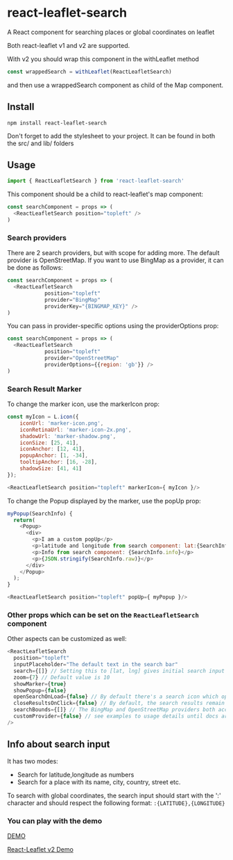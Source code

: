 # react-leaflet-search
A React component for searching places or global coordinates on leaflet

Both react-leaflet v1 and v2 are supported.

With v2 you should wrap this component in the withLeaflet method
```javascript
const wrappedSearch = withLeaflet(ReactLeafletSearch)
```
and then use a wrappedSearch component as child of the Map component.


## Install

```npm
npm install react-leaflet-search
```

Don't forget to add the stylesheet to your project. It can be found in both the src/ and lib/ folders


## Usage
```javascript
import { ReactLeafletSearch } from 'react-leaflet-search'
```

This component should be a child to react-leaflet's map component:
```javascript
const searchComponent = props => (
  <ReactLeafletSearch position="topleft" />
)
```

### Search providers

There are 2 search providers, but with scope for adding more.  The default provider is OpenStreetMap. If you want to use BingMap as a provider, it can be done as follows:
```javascript
const searchComponent = props => (
  <ReactLeafletSearch
            position="topleft"
            provider="BingMap"
            providerKey="{BINGMAP_KEY}" />
)
```

You can pass in provider-specific options using the providerOptions prop:
```javascript
const searchComponent = props => (
  <ReactLeafletSearch
            position="topleft"
            provider="OpenStreetMap"
            providerOptions={{region: 'gb'}} />
)
```

### Search Result Marker

To change the marker icon, use the markerIcon prop:
```javascript
const myIcon = L.icon({
    iconUrl: 'marker-icon.png',
    iconRetinaUrl: 'marker-icon-2x.png',
    shadowUrl: 'marker-shadow.png',
    iconSize: [25, 41],
    iconAnchor: [12, 41],
    popupAnchor: [1, -34],
    tooltipAnchor: [16, -28],
    shadowSize: [41, 41]
});

<ReactLeafletSearch position="topleft" markerIcon={ myIcon }/>
```

To change the Popup displayed by the marker, use the popUp prop:

```javascript
myPopup(SearchInfo) {
  return(
    <Popup>
      <div>
        <p>I am a custom popUp</p>
        <p>latitude and longitude from search component: lat:{SearchInfo.latLng[0]} lng:{SearchInfo.latLng[1]}</p>
        <p>Info from search component: {SearchInfo.info}</p>
        <p>{JSON.stringify(SearchInfo.raw)}</p>
      </div>
    </Popup>
  );
}

<ReactLeafletSearch position="topleft" popUp={ myPopup }/>
```
### Other props which can be set on the `ReactLeafletSearch` component
Other aspects can be customized as well:

```javascript
<ReactLeafletSearch
  position="topleft"
  inputPlaceholder="The default text in the search bar"
  search={[]} // Setting this to [lat, lng] gives initial search input to the component and map flies to that coordinates, its like search from props not from user
  zoom={7} // Default value is 10
  showMarker={true}
  showPopup={false}
  openSearchOnLoad={false} // By default there's a search icon which opens the input when clicked. Setting this to true opens the search by default.
  closeResultsOnClick={false} // By default, the search results remain when you click on one, and the map flies to the location of the result. But you might want to save space on your map by closing the results when one is clicked. The results are shown again (without another search) when focus is returned to the search input.
  searchBounds={[]} // The BingMap and OpenStreetMap providers both accept bounding coordinates in [se,nw] format. Note that in the case of OpenStreetMap, this only weights the results and doesn't exclude things out of bounds.
  customProvider={false} // see examples to usage details until docs are ready
/>
```


## Info about search input
It has two modes:
- Search for latitude,longitude as numbers
- Search for a place with its name, city, country, street etc.

To search with global coordinates, the search input should start with the ':' character and should respect the following format: `:{LATITUDE},{LONGITUDE}`


### You can play with the demo

[DEMO](https://tumerorkun.github.io/react-leaflet-components-examples/)

[React-Leaflet v2 Demo](https://tumerorkun.github.io/react-leaflet-v2-tests/)
